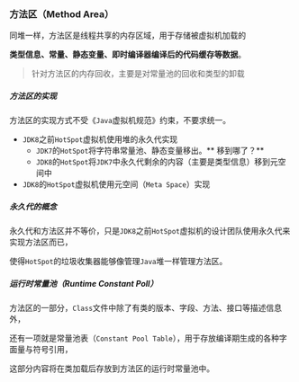 ### 方法区（Method Area）

同堆一样，方法区是线程共享的内存区域，用于存储被虚拟机加载的

**类型信息、常量、静态变量、即时编译器编译后的代码缓存等数据**。

> 针对方法区的内存回收，主要是对常量池的回收和类型的卸载

##### 方法区的实现

方法区的实现方式不受《`Java`虚拟机规范》约束，不要求统一。

* `JDK8`之前`HotSpot`虚拟机使用堆的永久代实现
  * `JDK7`的`HotSpot`将字符串常量池、静态变量移出。** 移到哪了？**
  * `JDK8`的`HotSpot`将`JDK7`中永久代剩余的内容（主要是类型信息）移到元空间中
* `JDK8`的`HotSpot`虚拟机使用元空间（`Meta Space`）实现

##### 永久代的概念

永久代和方法区并不等价，只是`JDK8`之前`HotSpot`虚拟机的设计团队使用永久代来实现方法区而已，

使得`HotSpot`的垃圾收集器能够像管理`Java`堆一样管理方法区。

##### 运行时常量池（Runtime Constant Poll）

方法区的一部分，`Class`文件中除了有类的版本、字段、方法、接口等描述信息外，

还有一项就是常量池表（`Constant Pool Table`），用于存放编译期生成的各种字面量与符号引用，

这部分内容将在类加载后存放到方法区的运行时常量池中。

